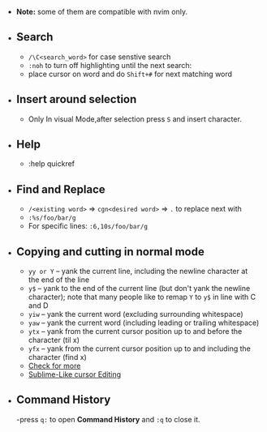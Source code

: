 - **Note:** some of them are compatible with nvim only.
- ## Search

  - `/\C<search_word>` for case senstive search
  - `:noh` to turn off highlighting until the next search:
  - place cursor on word and do `Shift+#` for next matching word

- ## Insert around selection

  - Only In visual Mode,after selection press `S` and insert character.

- ## Help

  - :help quickref

- ## Find and Replace

  - `/<existing word>` => `cgn<desired word>` => `.` to replace next <existing word> with <desired word>
  - `:%s/foo/bar/g`
  - For specific lines: `:6,10s/foo/bar/g`

- ## Copying and cutting in normal mode

  - `yy or Y` – yank the current line, including the newline character at the end of the line
  - `y$` – yank to the end of the current line (but don't yank the newline character); note that many people like to remap `Y` to `y$` in line with C and D
  - `yiw` – yank the current word (excluding surrounding whitespace)
  - `yaw` – yank the current word (including leading or trailing whitespace)
  - `ytx` – yank from the current cursor position up to and before the character (til x)
  - `yfx` – yank from the current cursor position up to and including the character (find x)
  - [Check for more](https://vim.fandom.com/wiki/Copy,_cut_and_paste)
  - [ Sublime-Like cursor Editing ](https://stackoverflow.com/questions/11784408/vim-multiline-editing-like-in-sublimetext)

- ## Command History

  -press `q:` to open **Command History** and `:q` to close it.
